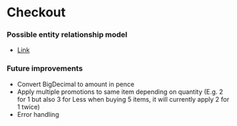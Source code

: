 # Checkout


### Possible entity relationship model
- [Link](rdbms/design/entity-relationship-model.png)


### Future improvements
- Convert BigDecimal to amount in pence
- Apply multiple promotions to same item depending on quantity (E.g. 2 for 1 but also 3 for Less when buying 5 items, it will currently apply 2 for 1 twice)
- Error handling